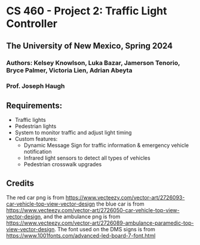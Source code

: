 # CS 460 - Project 2: Traffic Light Controller
## The University of New Mexico, Spring 2024
### **Authors**: Kelsey Knowlson, Luka Bazar, Jamerson Tenorio, Bryce Palmer, Victoria Lien, Adrian Abeyta
### Prof. Joseph Haugh

## Requirements:
- Traffic lights
- Pedestrian lights
- System to monitor traffic and adjust light timing
- Custom features:
  - Dynamic Message Sign for traffic information & emergency vehicle notification
  - Infrared light sensors to detect all types of vehicles
  - Pedestrian crosswalk upgrades

## Credits
The red car png is from https://www.vecteezy.com/vector-art/2726093-car-vehicle-top-view-vector-design the blue car is from https://www.vecteezy.com/vector-art/2726050-car-vehicle-top-view-vector-design, and the ambulance png is from https://www.vecteezy.com/vector-art/2726089-ambulance-paramedic-top-view-vector-design.
The font used on the DMS signs is from https://www.1001fonts.com/advanced-led-board-7-font.html